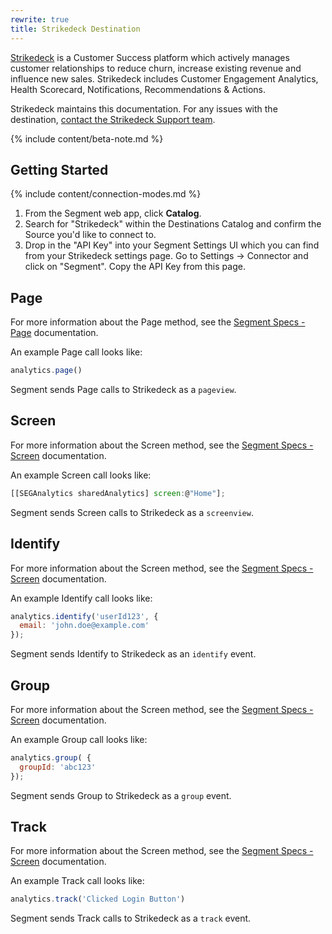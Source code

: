 ```yaml
---
rewrite: true
title: Strikedeck Destination
---
```

[Strikedeck](https://strikedeck.com/?utm_source=segmentio&utm_medium=docs&utm_campaign=partners) is a Customer Success platform which actively manages customer relationships to reduce churn, increase existing revenue and influence new sales. Strikedeck includes  Customer Engagement Analytics, Health Scorecard, Notifications, Recommendations & Actions.

Strikedeck maintains this documentation. For any issues with the destination, [contact the Strikedeck Support team](mailto:support@strikedeck.com).

{% include content/beta-note.md %}


## Getting Started

{% include content/connection-modes.md %}

1. From the Segment web app, click **Catalog**.
2. Search for "Strikedeck" within the Destinations Catalog and confirm the Source you'd like to connect to.
3. Drop in the "API Key" into your Segment Settings UI which you can find from your Strikedeck settings page. Go to Settings -> Connector and click on "Segment". Copy the API Key from this page.

## Page

For more information about the Page method, see the [Segment Specs - Page](/docs/connections/spec/page/) documentation.

An example Page call looks like:

```js
analytics.page()
```

Segment sends Page calls to Strikedeck as a `pageview`.


## Screen
For more information about the Screen method, see the [Segment Specs - Screen](/docs/connections/spec/screen/) documentation.

An example Screen call looks like:

```js
[[SEGAnalytics sharedAnalytics] screen:@"Home"];
```

Segment sends Screen calls to Strikedeck as a `screenview`.


## Identify
For more information about the Screen method, see the [Segment Specs - Screen](/docs/connections/spec/identify/) documentation.

An example Identify call looks like:

```js
analytics.identify('userId123', {
  email: 'john.doe@example.com'
});
```

Segment sends Identify to Strikedeck as an `identify` event.


## Group

For more information about the Screen method, see the [Segment Specs - Screen](/docs/connections/spec/group/) documentation.

An example Group call looks like:

```js
analytics.group( {
  groupId: 'abc123'
});
```

Segment sends Group to Strikedeck as a `group` event.


## Track

For more information about the Screen method, see the [Segment Specs - Screen](/docs/connections/spec/track/) documentation.

An example Track call looks like:

```js
analytics.track('Clicked Login Button')
```

Segment sends Track calls to Strikedeck as a `track` event.
